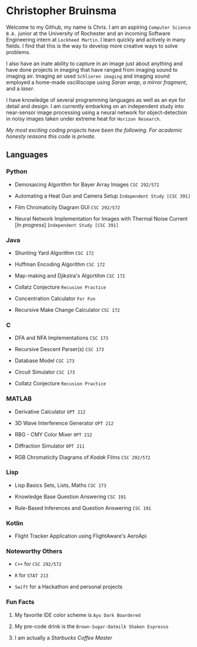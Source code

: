 # Christopher Bruinsma 

Welcome to my Github, my name is Chris. I am an aspiring ```Computer Science B.A.``` junior at the University of Rochester and an incoming Software Engineering intern at ```Lockheed Martin```.  I learn quickly and actively in many fields. I find that this is the way to develop more creative ways to solve problems. 

I also have an inate ability to capture in an image just about anything and have done projects in imaging that have ranged from imaging sound to imaging air. Imaging air used ```Schlieren imaging``` and imaging sound employed a home-made oscilliscope using *Saran wrap*, *a mirror fragment*, and a *laser*. 

I have knowledge of several programming languages as well as an eye for detail and design. 
I am currently embarking on an independent study into near-sensor image processing using a neural network for object-detection in noisy images taken under extreme heat for ```Horizon Research```.

*My most exciting coding projects have been the following.* 
*For academic honesty reasons this code is private.*

## Languages 


### Python

- Demosaicing Algorithm for Bayer Array Images ```CSC 292/572```

- Automating a Heat Gun and Camera Setup ```Independent Study [CSC 391]```

- Film Chromaticity Diagram GUI ```CSC 292/572```

- Neural Network Implementation for Images with Thermal Noise Current [*In progress*] ```Independent Study [CSC 391]```

### Java

- Shunting Yard Algorithm ```CSC 172```

- Huffman Encoding Algorithm ```CSC 172```

- Map-making and Djikstra's Algortihm ```CSC 172```

- Collatz Conjecture ```Recusion Practice```

- Concentration Calculator ```For Fun```

- Recursive Make Change Calculator ```CSC 172```


### C

- DFA and NFA Implementations ```CSC 173```

- Recursive Descent Parser(s) ```CSC 173```

- Database Model ```CSC 173```

- Circuit Simulator ```CSC 173```

- Collatz Conjecture ```Recusion Practice```


### MATLAB

- Derivative Calculator ```OPT 212```

- 3D Wave Interference Generator ```OPT 212```

- RBG - CMY Color Mixer ```OPT 212```

- Diffraction Simulator ```OPT 211```

- RGB Chromaticity Diagrams of *Kodak* Films ```CSC 292/572```


### Lisp

- Lisp Basics Sets, Lists, Maths ```CSC 173```

- Knowledge Base Question Answering ```CSC 191```

- Rule-Based Inferences and Question Answering ```CSC 191```


### Kotlin
- Flight Tracker Application using FlightAware's AeroApi



### Noteworthy Others  
- ```C++``` for ```CSC 292/572```

- ```R``` for ```STAT 213``` 

- ```Swift``` for a Hackathon and personal projects

### Fun Facts
1. My favorite IDE color scheme is ```Ayu Dark Boardered```

2. My pre-code drink is the ```Brown-Sugar-Oatmilk Shaken Espresso```

3. I am actually a *Starbucks Coffee Master*

